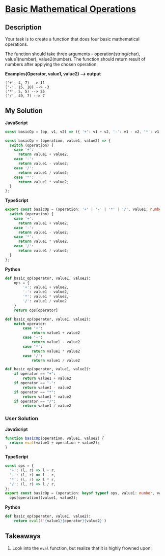 # [Basic Mathematical Operations](https://www.codewars.com/kata/57356c55867b9b7a60000bd7)

## Description

Your task is to create a function that does four basic mathematical operations.

The function should take three arguments - operation(string/char), value1(number), value2(number).
The function should return result of numbers after applying the chosen operation.

**Examples(Operator, value1, value2) --> output**

```
('+', 4, 7) --> 11
('-', 15, 18) --> -3
('*', 5, 5) --> 25
('/', 49, 7) --> 7
```

## My Solution

**JavaScript**

```js
const basicOp = (op, v1, v2) => ({ '+': v1 + v2, '-': v1 - v2, '*': v1 * v2, '/': v1 / v2 }[op]);
```

```js
const basicOp = (operation, value1, value2) => {
  switch (operation) {
    case '+':
      return value1 + value2;
    case '-':
      return value1 - value2;
    case '/':
      return value1 / value2;
    case '*':
      return value1 * value2;
  }
};
```

**TypeScript**

```ts
export const basicOp = (operation: '+' | '-' | '*' | '/', value1: number, value2: number): number => {
  switch (operation) {
    case '+':
      return value1 + value2;
    case '-':
      return value1 - value2;
    case '*':
      return value1 * value2;
    case '/':
      return value1 / value2;
  }
};
```

**Python**

```py
def basic_op(operator, value1, value2):
    ops = {
        '+': value1 + value2,
        '-': value1 - value2,
        '*': value1 * value2,
        '/': value1 / value2
    }
    return ops[operator]
```

```py
def basic_op(operator, value1, value2):
    match operator:
        case '+':
            return value1 + value2
        case '-':
            return value1 - value2
        case '*':
            return value1 * value2
        case '/':
            return value1 / value2
```

```py
def basic_op(operator, value1, value2):
    if operator == "+":
        return value1 + value2
    if operator == "-":
        return value1 - value2
    if operator == "*":
        return value1 * value2
    if operator == "/":
        return value1 / value2
```

### User Solution

**JavaScript**

```js
function basicOp(operation, value1, value2) {
  return eval(value1 + operation + value2);
}
```

**TypeScript**

```ts
const ops = {
  '+': (l, r) => l + r,
  '-': (l, r) => l - r,
  '*': (l, r) => l * r,
  '/': (l, r) => l / r,
};
export const basicOp = (operation: keyof typeof ops, value1: number, value2: number): number =>
  ops[operation](value1, value2);
```

**Python**

```py
def basic_op(operator, value1, value2):
    return eval(f'{value1}{operator}{value2}')
```

## Takeaways

1. Look into the `eval` function, but realize that it is highly frowned upon!
